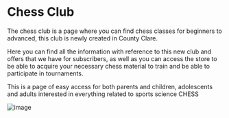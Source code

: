 # Chess Club



The chess club is a page where you can find chess classes for beginners to advanced, this club is newly created in County Clare.

Here you can find all the information with reference to this new club and offers that we have for subscribers, as well as you can access the store to be able to acquire your necessary chess material to train and be able to participate in tournaments.

This is a page of easy access for both parents and children, adolescents and adults interested in everything related to sports science CHESS

![image](https://user-images.githubusercontent.com/106631719/182316200-429cd6e8-fe85-4a8d-a86d-f8140a6bbc16.png)
